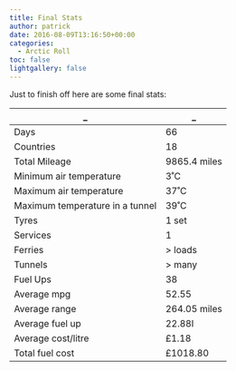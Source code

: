 ```yaml
---
title: Final Stats
author: patrick
date: 2016-08-09T13:16:50+00:00
categories:
  - Arctic Roll
toc: false
lightgallery: false
---
```



Just to finish off here are some final stats:
<!--more-->

_      |_
---------|--------
Days	 | 66
Countries	 | 18
Total Mileage	 | 9865.4 miles
Minimum air temperature	 | 3˚C
Maximum air temperature	 | 37˚C
Maximum temperature in a tunnel	 | 39˚C
Tyres	 | 1 set
Services	 | 1
Ferries	 | > loads
Tunnels	 | > many
Fuel Ups	 | 38
Average mpg	 | 52.55
Average range	 | 264.05 miles
Average fuel up	 | 22.88l
Average cost/litre	 | £1.18
Total fuel cost	 | £1018.80
